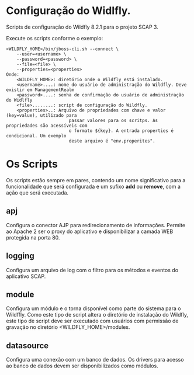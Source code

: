 # Configuração do Widlfly.

		 
 Scripts de configuração do Wildfly 8.2.1 para o projeto SCAP 3.

 Execute os scripts conforme o exemplo:

	<WILDFLY_HOME>/bin/jboss-cli.sh --connect \
		--user=<username> \
		--password=<password> \
		--file=<file> \
		--properties=<properties>
	Onde:
		<WILDFLY_HOME>: diretório onde o Wildfly está instalado.
		<username>....: nome do usuário de administração do Wildfly. Deve existir em ManagementRealm
		<password>....: senha de confirmação do usuário de administração do Widlfly
		<file>........: script de configuração do Wildfly.
		<properties>..: Arquivo de propriedades com chave e valor (key=value), utilizado para
							passar valores para os scritps. As propriedades são acessíveis com
							o formato ${key}. A entrada properties é condicional. Um exemplo 
							deste arquivo é "env.properites".
		
# Os Scripts

 Os scripts estão sempre em pares, contendo um nome significativo para a funcionalidade que será configurada 
 e um sufixo **add** ou **remove**, com a ação que será executada.
 
## apj
 
 Configura o conector AJP para redirecionamento de informações. Permite ao Apache 2 ser o proxy 
 do aplicativo e disponibilizar a camada WEB protegida na porta 80.
 
## logging
 
 Configura um arquivo de log com o filtro para os métodos e eventos do aplicativo SCAP.
 
## module
 
 Configura um módulo e o torna disponível como parte do sistema para o Wildffly. Como este 
 tipo de script altera o diretório de instalação do Wildfly, este tipo de script deve ser
 executado com usuários com permissão de gravação no diretório <WILDFLY_HOME>/modules.
 
## datasource
 
 Configura uma conexão com um banco de dados. Os drivers para acesso ao banco de dados devem ser disponibilizados como módulos.
